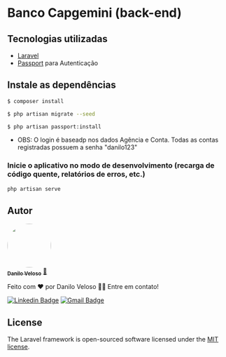 # Banco Capgemini (back-end)
## Tecnologias utilizadas

- [Laravel](https://laravel.com/)
- [Passport](https://laravel.com/docs/7.x/passport) para Autenticação

## Instale as dependências

```bash
$ composer install

$ php artisan migrate --seed

$ php artisan passport:install
```

- OBS: O login é baseadp nos dados Agência e Conta. Todas as contas registradas possuem a senha "danilo123"

### Inicie o aplicativo no modo de desenvolvimento (recarga de código quente, relatórios de erros, etc.)

```bash
php artisan serve
```

## Autor

<a href="https://github.com/DaniloSax.png">
 <img style="border-radius: 50%;" src="https://avatars.githubusercontent.com/u/50502834?v=4" width="100px;" alt=""/>
 <br />
 <sub><b>Danilo Veloso</b></sub></a> <a href="https://github.com/DaniloSax" title="Rocketseat">🚀</a>

Feito com ❤️ por Danilo Veloso 👋🏽 Entre em contato!

[![Linkedin Badge](https://img.shields.io/badge/-Danilo-blue?style=flat-square&logo=Linkedin&logoColor=white&link=https://www.linkedin.com/in/tgmarinho/)](https://www.linkedin.com/in/danilo-veloso/)
[![Gmail Badge](https://img.shields.io/badge/-danilovsdanilo@gmail.com-c14438?style=flat-square&logo=Gmail&logoColor=white&link=mailto:danilovsdanilo@gmail.com)](mailto:danilovsdanilo@gmail.com)


## License

The Laravel framework is open-sourced software licensed under the [MIT license](https://opensource.org/licenses/MIT).
